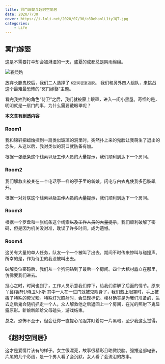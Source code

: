 ```yaml
---
title: 冥门嫁娶与超时空同居
date: 2020/7/30
cover: https://i.loli.net/2020/07/30/o3DehanlL1tyJQT.jpg
categories:
    - Life
---
```


## 冥门嫁娶

这是不需要打伞却会被淋湿的一天，盛夏的成都总是阴雨绵绵。

![春熙路](https://i.loli.net/2020/07/30/o3DehanlL1tyJQT.jpg)

放弃长滕鬼校后，我们二人选择了 `K空间密室逃脱`。 我们和另外四人组队，来挑战这个最难最恐怖的“冥门嫁娶”主题。

看完我抽到的角色“侍卫”之后，我们就被蒙上眼罩，进入一间小黑屋。奇怪的是，明明就是一扇门的事，为什么需要戴眼罩呢？

**本文含有剧透内容**

### Room1

我和锦轩把蜡烛探到一扇类似玻璃的洞里时，突然扑上来的鬼脸让我萌生了退出的念头。从这以后，我对类似的洞口就防备有加。

根据一张纸条这个线索~~以及工作人员的大量提示~~，我们顺利到达下一个房间。

### Room2

我们解救出被关在一个电话亭一样的亭子里的新娘。闪电与白衣鬼使我多巴胺飙升。

根据一对对联这个线索~~以及工作人员的大量提示~~，我们顺利到达下一个房间。

### Room3

根据一个罗盘和一张纸条这个线索~~以及工作人员的大量提示~~，我们顺利破解了密码，但是因为机关没对准，耽误了许多时间，成为遗憾。

### Room4

这关有大量的单人任务，队友一个一个被叫了出去，期间不时传来惨叫与碰撞声。所幸的是，作为侍卫的我没被叫出去。

破解灵位密码后，我们从一个狗洞钻到了最后一个房间。四个大棺材矗立在那里，仿佛要我们进去。

担心之时，时间也到了，工作人员示意我们停下，给我们讲解了后面的情节。原来 丫鬟(锦轩)/侍卫/小斯 其中一人在一进门就被鬼附身了，我们戴上眼罩时，手上被撒了特殊的荧光粉。特殊灯光照射时，会显现标记。棺材确实是为我们准备的，进去之后鬼会随机抓走一个人，众人解救他之后返回上一个房间，在光的照射下鬼显露原形。新娘新郎给父母磕头，游戏结束。

总之，恐怖不至于，但会让你一直提心吊胆并盯着每一片黑暗，至少我这么觉得。

## 《超时空同居》

这才是爱情片该有的样子。女主很漂亮，故事很精彩且略微烧脑。强推这部电影，片尾的几个彩蛋，是一个男人看了会沉默，女人看了会流泪的故事。
